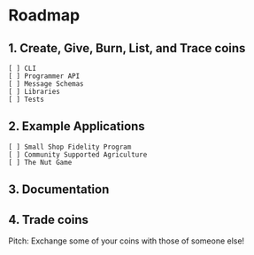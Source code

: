 # Roadmap

## 1. Create, Give, Burn, List, and Trace coins
    [ ] CLI
    [ ] Programmer API
    [ ] Message Schemas
    [ ] Libraries
    [ ] Tests

## 2. Example Applications
    [ ] Small Shop Fidelity Program
    [ ] Community Supported Agriculture
    [ ] The Nut Game

## 3. Documentation

## 4. Trade coins

Pitch: Exchange some of your coins with those of someone else!

